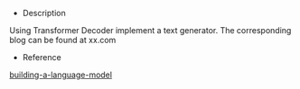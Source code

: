 - Description

Using Transformer Decoder implement a text generator. 
The corresponding blog can be found at xx.com

- Reference

[building-a-language-model](https://wingedsheep.com/building-a-language-model/)
